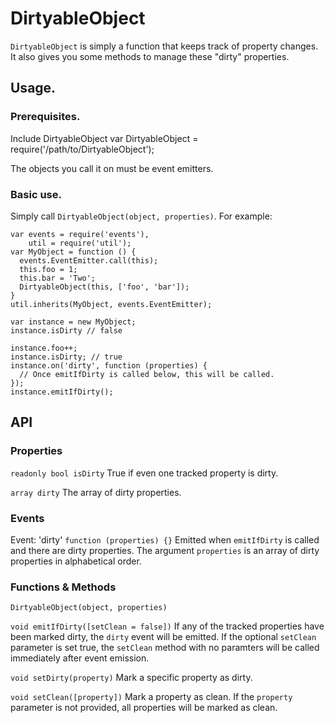# DirtyableObject
`DirtyableObject` is simply a function that keeps track of property changes. It
also gives you some methods to manage these "dirty" properties.

## Usage.

### Prerequisites.
Include DirtyableObject
    var DirtyableObject = require('/path/to/DirtyableObject');

The objects you call it on must be event emitters.

### Basic use.
Simply call `DirtyableObject(object, properties)`. For example:

    var events = require('events'),
        util = require('util');
    var MyObject = function () {
      events.EventEmitter.call(this);
      this.foo = 1;
      this.bar = 'Two';
      DirtyableObject(this, ['foo', 'bar']);
    }
    util.inherits(MyObject, events.EventEmitter);

    var instance = new MyObject;
    instance.isDirty // false

    instance.foo++;
    instance.isDirty; // true
    instance.on('dirty', function (properties) {
      // Once emitIfDirty is called below, this will be called.
    });
    instance.emitIfDirty();

## API

### Properties
`readonly bool isDirty`
True if even one tracked property is dirty.

`array dirty`
The array of dirty properties.

### Events
Event: 'dirty'
`function (properties) {}`
Emitted when `emitIfDirty` is called and there are dirty properties. The
argument `properties` is an array of dirty properties in alphabetical order.

### Functions & Methods
`DirtyableObject(object, properties)`

`void emitIfDirty([setClean = false])`
If any of the tracked properties have been marked dirty, the `dirty` event will
be emitted. If the optional `setClean` parameter is set true, the `setClean`
method with no paramters will be called immediately after event emission.

`void setDirty(property)`
Mark a specific property as dirty.

`void setClean([property])`
Mark a property as clean. If the `property` parameter is not provided, all
properties will be marked as clean.
